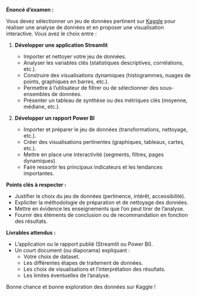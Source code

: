 **Énoncé d’examen :**

Vous devez sélectionner un jeu de données pertinent sur [Kaggle](https://www.kaggle.com/) pour réaliser une analyse de données et en proposer une visualisation interactive. Vous avez le choix entre :

1. **Développer une application Streamlit**  
   - Importer et nettoyer votre jeu de données.  
   - Analyser les variables clés (statistiques descriptives, corrélations, etc.).  
   - Construire des visualisations dynamiques (histogrammes, nuages de points, graphiques en barres, etc.).  
   - Permettre à l’utilisateur de filtrer ou de sélectionner des sous-ensembles de données.  
   - Présenter un tableau de synthèse ou des métriques clés (moyenne, médiane, etc.).

2. **Développer un rapport Power BI**  
   - Importer et préparer le jeu de données (transformations, nettoyage, etc.).  
   - Créer des visualisations pertinentes (graphiques, tableaux, cartes, etc.).  
   - Mettre en place une interactivité (segments, filtres, pages dynamiques).  
   - Faire ressortir les principaux indicateurs et les tendances importantes.

**Points clés à respecter :**
- Justifier le choix du jeu de données (pertinence, intérêt, accessibilité).
- Expliciter la méthodologie de préparation et de nettoyage des données.
- Mettre en évidence les enseignements que l’on peut tirer de l’analyse.
- Fournir des éléments de conclusion ou de recommandation en fonction des résultats.

**Livrables attendus :**
- L’application ou le rapport publié (Streamlit ou Power BI).
- Un court document (ou diaporama) expliquant :
  - Votre choix de dataset.  
  - Les différentes étapes de traitement de données.  
  - Les choix de visualisations et l’interprétation des résultats.  
  - Les limites éventuelles de l’analyse.

Bonne chance et bonne exploration des données sur Kaggle !
